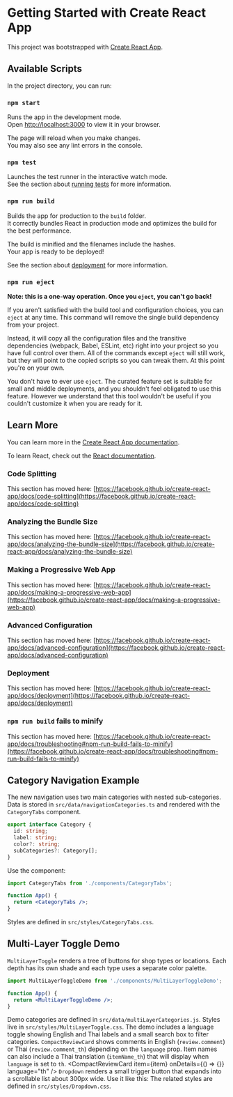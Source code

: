 # Getting Started with Create React App

This project was bootstrapped with [Create React App](https://github.com/facebook/create-react-app).

## Available Scripts

In the project directory, you can run:

### `npm start`

Runs the app in the development mode.\
Open [http://localhost:3000](http://localhost:3000) to view it in your browser.

The page will reload when you make changes.\
You may also see any lint errors in the console.

### `npm test`

Launches the test runner in the interactive watch mode.\
See the section about [running tests](https://facebook.github.io/create-react-app/docs/running-tests) for more information.

### `npm run build`

Builds the app for production to the `build` folder.\
It correctly bundles React in production mode and optimizes the build for the best performance.

The build is minified and the filenames include the hashes.\
Your app is ready to be deployed!

See the section about [deployment](https://facebook.github.io/create-react-app/docs/deployment) for more information.

### `npm run eject`

**Note: this is a one-way operation. Once you `eject`, you can't go back!**

If you aren't satisfied with the build tool and configuration choices, you can `eject` at any time. This command will remove the single build dependency from your project.

Instead, it will copy all the configuration files and the transitive dependencies (webpack, Babel, ESLint, etc) right into your project so you have full control over them. All of the commands except `eject` will still work, but they will point to the copied scripts so you can tweak them. At this point you're on your own.

You don't have to ever use `eject`. The curated feature set is suitable for small and middle deployments, and you shouldn't feel obligated to use this feature. However we understand that this tool wouldn't be useful if you couldn't customize it when you are ready for it.

## Learn More

You can learn more in the [Create React App documentation](https://facebook.github.io/create-react-app/docs/getting-started).

To learn React, check out the [React documentation](https://reactjs.org/).

### Code Splitting

This section has moved here: [https://facebook.github.io/create-react-app/docs/code-splitting](https://facebook.github.io/create-react-app/docs/code-splitting)

### Analyzing the Bundle Size

This section has moved here: [https://facebook.github.io/create-react-app/docs/analyzing-the-bundle-size](https://facebook.github.io/create-react-app/docs/analyzing-the-bundle-size)

### Making a Progressive Web App

This section has moved here: [https://facebook.github.io/create-react-app/docs/making-a-progressive-web-app](https://facebook.github.io/create-react-app/docs/making-a-progressive-web-app)

### Advanced Configuration

This section has moved here: [https://facebook.github.io/create-react-app/docs/advanced-configuration](https://facebook.github.io/create-react-app/docs/advanced-configuration)

### Deployment

This section has moved here: [https://facebook.github.io/create-react-app/docs/deployment](https://facebook.github.io/create-react-app/docs/deployment)

### `npm run build` fails to minify

This section has moved here: [https://facebook.github.io/create-react-app/docs/troubleshooting#npm-run-build-fails-to-minify](https://facebook.github.io/create-react-app/docs/troubleshooting#npm-run-build-fails-to-minify)

## Category Navigation Example

The new navigation uses two main categories with nested sub-categories. Data is stored in `src/data/navigationCategories.ts` and rendered with the `CategoryTabs` component.

```ts
export interface Category {
  id: string;
  label: string;
  color?: string;
  subCategories?: Category[];
}
```

Use the component:

```jsx
import CategoryTabs from './components/CategoryTabs';

function App() {
  return <CategoryTabs />;
}
```

Styles are defined in `src/styles/CategoryTabs.css`.

## Multi-Layer Toggle Demo

`MultiLayerToggle` renders a tree of buttons for shop types or locations. Each depth has its own shade and each type uses a separate color palette.

```jsx
import MultiLayerToggleDemo from './components/MultiLayerToggleDemo';

function App() {
  return <MultiLayerToggleDemo />;
}
```

Demo categories are defined in `src/data/multiLayerCategories.js`. Styles live in `src/styles/MultiLayerToggle.css`.
The demo includes a language toggle showing English and Thai labels and a small search box to filter categories.
`CompactReviewCard` shows comments in English (`review.comment`) or Thai (`review.comment_th`) depending on the `language` prop. Item names can also include a Thai translation (`itemName_th`) that will display when `language` is set to `th`.
<CompactReviewCard item={item} onDetails={() => {}} language="th" />
`Dropdown` renders a small trigger button that expands into a scrollable list about 300px wide. Use it like this:
The related styles are defined in `src/styles/Dropdown.css`.
